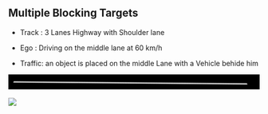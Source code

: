 ## Multiple Blocking Targets

- Track : 3 Lanes Highway with Shoulder lane

- Ego : Driving on the middle lane at 60 km/h

- Traffic: an object is placed on the middle Lane with a Vehicle behide him

![](https://github.com/PerpetuumProgress/OVAL-Assets/blob/dev/datasets/ALKS_Scenario_4.2_4_MultipleBlockingTargets_TEMPLATE/ALKS_Road_sc.PNG)

![](https://github.com/PerpetuumProgress/OVAL-Assets/blob/dev/datasets/ALKS_Scenario_4.2_4_MultipleBlockingTargets_TEMPLATE/ALKS_Scenario_4.2_4_MultipleBlockingTargets_TEMPLATE_gif.gif)
